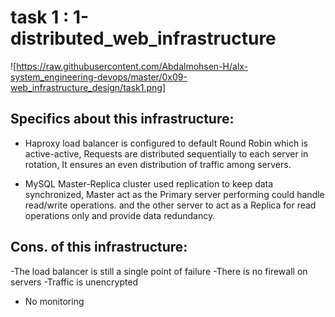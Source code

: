 # task 1 : 1-distributed_web_infrastructure

![https://raw.githubusercontent.com/Abdalmohsen-H/alx-system_engineering-devops/master/0x09-web_infrastructure_design/task1.png]

## Specifics about this infrastructure:
- Haproxy load balancer is configured to default Round Robin which is active-active, Requests are distributed sequentially to each server in rotation, It ensures an even distribution of traffic among servers.

- MySQL Master-Replica cluster used replication to keep data synchronized, Master act as the Primary server performing could handle read/write operations. and the other server to act as a Replica for read operations only and provide data redundancy.
## Cons. of this infrastructure:
-The load balancer is still a single point of failure
-There is no firewall on servers
-Traffic is unencrypted
- No monitoring
